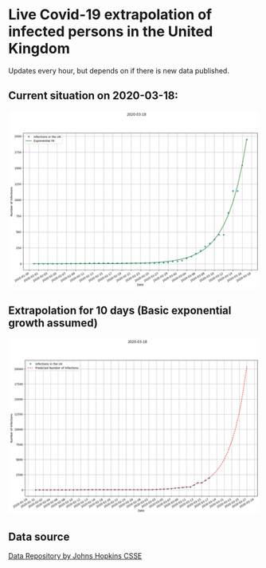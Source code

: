 # Live Covid-19 extrapolation of infected persons in the United Kingdom

Updates every hour, but depends on if there is new data published.

## Current situation on 2020-03-18:

![](plots/exponential_fit.png)


## Extrapolation for 10 days (Basic exponential growth assumed)
![](plots/exponential_extrapolation.png)

## Data source
[Data Repository by Johns Hopkins CSSE](https://github.com/CSSEGISandData/COVID-19)